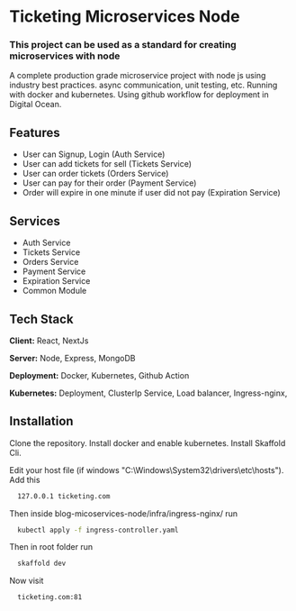 
# Ticketing Microservices Node
### This project can be used as a standard for creating microservices with node

A complete production grade microservice project with node js using industry best practices. async communication, unit testing, etc. Running with docker and kubernetes. Using github workflow for deployment in Digital Ocean.


## Features

- User can Signup, Login (Auth Service)
- User can add tickets for sell (Tickets Service)
- User can order tickets (Orders Service)
- User can pay for their order (Payment Service)
- Order will expire in one minute if user did not pay (Expiration Service)


## Services

- Auth Service
- Tickets Service
- Orders Service
- Payment Service
- Expiration Service
- Common Module


## Tech Stack

**Client:** React, NextJs

**Server:** Node, Express, MongoDB

**Deployment:** Docker, Kubernetes, Github Action

**Kubernetes:** Deployment, ClusterIp Service, Load balancer, Ingress-nginx, 


## Installation

Clone the repository. Install docker and enable kubernetes. Install Skaffold Cli.

Edit your host file (if windows "C:\Windows\System32\drivers\etc\hosts"). Add this

```bash
  127.0.0.1 ticketing.com
```

Then inside blog-micoservices-node/infra/ingress-nginx/ run

```bash
  kubectl apply -f ingress-controller.yaml
```
Then in root folder run

```bash
  skaffold dev
```

Now visit

```bash
  ticketing.com:81
```
    



